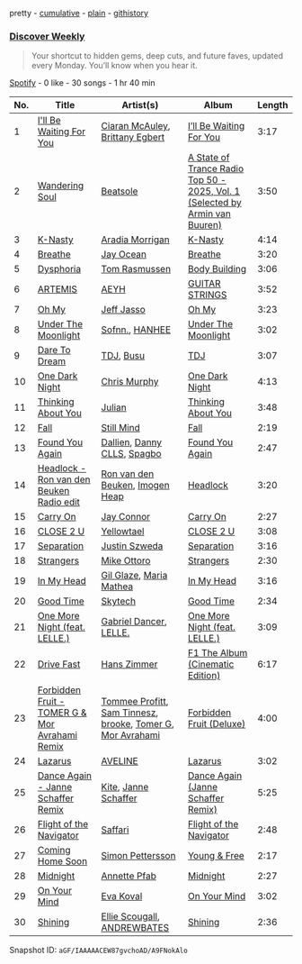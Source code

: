 pretty - [cumulative](/playlists/cumulative/37i9dQZEVXcMQ21aVFwcU6.md) - [plain](/playlists/plain/37i9dQZEVXcMQ21aVFwcU6) - [githistory](https://github.githistory.xyz/mdn522/spotify-playlist-archive/blob/main/playlists/plain/37i9dQZEVXcMQ21aVFwcU6)

### [Discover Weekly](https://open.spotify.com/playlist/37i9dQZEVXcMQ21aVFwcU6)

> Your shortcut to hidden gems, deep cuts, and future faves, updated every Monday\. You’ll know when you hear it.

[Spotify](https://open.spotify.com/user/spotify) - 0 like - 30 songs - 1 hr 40 min

| No. | Title | Artist(s) | Album | Length |
|---|---|---|---|---|
| 1 | [I'll Be Waiting For You](https://open.spotify.com/track/6cD8vNDIfzssUHebFZkYag) | [Ciaran McAuley](https://open.spotify.com/artist/4tTgD3KLaNlHg2nxAgGaRi), [Brittany Egbert](https://open.spotify.com/artist/1mQw28X8O2WndUUfZuZKgv) | [I’ll Be Waiting For You](https://open.spotify.com/album/1EKfRPbV0tWGEi2ap5UxKi) | 3:17 |
| 2 | [Wandering Soul](https://open.spotify.com/track/254s3hqNLS0mIrzxmMBaSI) | [Beatsole](https://open.spotify.com/artist/6Gs2jNsD9XkEYUJZOSx4qk) | [A State of Trance Radio Top 50 \- 2025, Vol\. 1 \(Selected by Armin van Buuren\)](https://open.spotify.com/album/3C6kUsnHc4kqW8BQt0ExpK) | 3:50 |
| 3 | [K\-Nasty](https://open.spotify.com/track/7u934FJ4VyCobJAv4Bkh1w) | [Aradia Morrigan](https://open.spotify.com/artist/2RD8Jrx1IyvT9zbrx7v4aB) | [K\-Nasty](https://open.spotify.com/album/3vlxfcTlmZNojtYes7LIpw) | 4:14 |
| 4 | [Breathe](https://open.spotify.com/track/2Q5tHNrZiTEMcYKfoccbXd) | [Jay Ocean](https://open.spotify.com/artist/6WK3Qxj1lGo2lr8d7y2fZM) | [Breathe](https://open.spotify.com/album/23c78C8NU3paSy8bmEyXL4) | 3:20 |
| 5 | [Dysphoria](https://open.spotify.com/track/5hOCDP8W8ZGH9OQ17v8otL) | [Tom Rasmussen](https://open.spotify.com/artist/1FWk2wt5rW1viTKVsPd4Gf) | [Body Building](https://open.spotify.com/album/59Ki7umWWqoAiZZaQrEup0) | 3:06 |
| 6 | [ARTEMIS](https://open.spotify.com/track/3yBqi0fupjMU0zna4wmMKZ) | [AEYH](https://open.spotify.com/artist/03iWpjFVanzxgk9Fze3wqt) | [GUITAR STRINGS](https://open.spotify.com/album/4ogw9hanxGmLrBV2L093Ds) | 3:52 |
| 7 | [Oh My](https://open.spotify.com/track/1eTgB9AZyCP68qlwbVWdoP) | [Jeff Jasso](https://open.spotify.com/artist/5MwRbfC2EgphR5gSP25meP) | [Oh My](https://open.spotify.com/album/24QlrWcNhGyWDBBCFauwoE) | 3:23 |
| 8 | [Under The Moonlight](https://open.spotify.com/track/0P3dhtwL5ZsmkFsnPHHo1j) | [Sofnn.](https://open.spotify.com/artist/74cfytXyTcYRNjSTmfGJC7), [HANHEE](https://open.spotify.com/artist/41yU3ztTiY1byHh5HtXedd) | [Under The Moonlight](https://open.spotify.com/album/70uaivVGfCaPf1p1F5QyEg) | 3:02 |
| 9 | [Dare To Dream](https://open.spotify.com/track/7Gh4qTTSQYSMWkNktJnTtH) | [TDJ](https://open.spotify.com/artist/540RtWfpQokIlaRgMDjU9v), [Busu](https://open.spotify.com/artist/0dO6OEk896aswa3orK3zVG) | [TDJ](https://open.spotify.com/album/5nh1SPhLe5gvnH30Cbz7h3) | 3:07 |
| 10 | [One Dark Night](https://open.spotify.com/track/4xrnIceqHomOEGrsRX6MLl) | [Chris Murphy](https://open.spotify.com/artist/0USwNAOpzgE5kBf7ZROBRK) | [One Dark Night](https://open.spotify.com/album/36H0mWg0OmhhxV9uqm9KMu) | 4:13 |
| 11 | [Thinking About You](https://open.spotify.com/track/0Gx1UibIqjjtH5e2Tjs29I) | [Julian](https://open.spotify.com/artist/7g34C2v5CRE5K4objuYQSc) | [Thinking About You](https://open.spotify.com/album/1yBuJXLJXRHHGjlex1LL9o) | 3:48 |
| 12 | [Fall](https://open.spotify.com/track/6qXJwAaWTHhBgRp8hD5CYH) | [Still Mind](https://open.spotify.com/artist/2Drkh9qzlVmQbSSgtJmNou) | [Fall](https://open.spotify.com/album/7MfcNaa6dVggedmqICPfJ5) | 2:19 |
| 13 | [Found You Again](https://open.spotify.com/track/4B4sLv2wfiH9J3yWSCGTKP) | [Dallien](https://open.spotify.com/artist/3iAbOn3r0bXmmxyQYBxVHJ), [Danny CLLS](https://open.spotify.com/artist/6d3nH8GbnopYSzp2u5qaFG), [Spagbo](https://open.spotify.com/artist/2EZUOnMtEkQv06k5fkbKTJ) | [Found You Again](https://open.spotify.com/album/44rznNHvPgMwUOoiO2q9PA) | 2:47 |
| 14 | [Headlock \- Ron van den Beuken Radio edit](https://open.spotify.com/track/67KwC5kd8dmyoWohQiuDkS) | [Ron van den Beuken](https://open.spotify.com/artist/2A0sY7UDhv5v4hjvrhTlya), [Imogen Heap](https://open.spotify.com/artist/6Xb4ezwoAQC4516kI89nWz) | [Headlock](https://open.spotify.com/album/6iUOkISvgTG3Ux3n9SFpIW) | 3:20 |
| 15 | [Carry On](https://open.spotify.com/track/2dqNwypTC1JbctgzeIpSH1) | [Jay Connor](https://open.spotify.com/artist/0nARtTjLz5trCiOmt1exrj) | [Carry On](https://open.spotify.com/album/4PUUUCaMpmapDTyfhXQK8F) | 2:27 |
| 16 | [CLOSE 2 U](https://open.spotify.com/track/6j8RaTOVhcJZ14PXOOvpN0) | [Yellowtael](https://open.spotify.com/artist/1ZWPMZCohbM9qkAopMRZGJ) | [CLOSE 2 U](https://open.spotify.com/album/2k38beTABNXEiqE2iFxcbH) | 3:08 |
| 17 | [Separation](https://open.spotify.com/track/4CO4ShUag96PvDPq3VXL0g) | [Justin Szweda](https://open.spotify.com/artist/0fv8CC6xCgyquOE8dRLhjt) | [Separation](https://open.spotify.com/album/16Sz3Li07Gt9lnPzPus7gp) | 3:16 |
| 18 | [Strangers](https://open.spotify.com/track/3nKHcTUZYT5h2NI4PMs9pW) | [Mike Ottoro](https://open.spotify.com/artist/4znNJBz0N0BFo7WcnIfC5w) | [Strangers](https://open.spotify.com/album/3Qk6jqufTMcevEauQ1oMK1) | 2:30 |
| 19 | [In My Head](https://open.spotify.com/track/4QYw4fNxicCijeVDr6cZY6) | [Gil Glaze](https://open.spotify.com/artist/6pNzdcgIaKQKsYNS5agP4V), [Maria Mathea](https://open.spotify.com/artist/7nw3TslhIKWzoHZxpFYdPp) | [In My Head](https://open.spotify.com/album/2cc3ojErMm3zJF90ZepbSm) | 3:16 |
| 20 | [Good Time](https://open.spotify.com/track/7Ilg5qLKT36DO1DWppYWM9) | [Skytech](https://open.spotify.com/artist/4CrDEHL7ysNabeYvL3xjUX) | [Good Time](https://open.spotify.com/album/2b5Ftivh30QyehvmgbTm6B) | 2:34 |
| 21 | [One More Night \(feat\. LELLE.\)](https://open.spotify.com/track/0eVaE3YtRG3dMPoDBXgHAC) | [Gabriel Dancer](https://open.spotify.com/artist/6rR3PZN1NaisqHkIwwrR8N), [LELLE.](https://open.spotify.com/artist/1THlnlnE6klj20SpjnxATO) | [One More Night \(feat\. LELLE.\)](https://open.spotify.com/album/3Pw8SMjonOj9x5nPYVeZ2h) | 3:09 |
| 22 | [Drive Fast](https://open.spotify.com/track/1QLq3yN0rC8EknYHkEZ8Qe) | [Hans Zimmer](https://open.spotify.com/artist/0YC192cP3KPCRWx8zr8MfZ) | [F1 The Album \(Cinematic Edition\)](https://open.spotify.com/album/5TNQ53hp55WtBA1H8LYtMw) | 6:17 |
| 23 | [Forbidden Fruit \- TOMER G & Mor Avrahami Remix](https://open.spotify.com/track/38IdhBKfZD5HQF40HfL0nP) | [Tommee Profitt](https://open.spotify.com/artist/73jlPRxT7z5xk29sMqFDjU), [Sam Tinnesz](https://open.spotify.com/artist/70TsVY28EcEUYSGG5Yw7mp), [brooke](https://open.spotify.com/artist/7FUnhnuowTICdtK0KzH7Ng), [Tomer G](https://open.spotify.com/artist/49xRjbUUglGPsfDELrdYI4), [Mor Avrahami](https://open.spotify.com/artist/3N1sHAuik77fDlXppfZ0oC) | [Forbidden Fruit \(Deluxe\)](https://open.spotify.com/album/6cQELRTQocayjo7HoJCSeB) | 4:00 |
| 24 | [Lazarus](https://open.spotify.com/track/5CTqMgjEYhz1Q4i0OcVe5X) | [AVELINE](https://open.spotify.com/artist/3kszUjQ8mLayFpS70VzU8m) | [Lazarus](https://open.spotify.com/album/1pRSNa2HrlY8F2h16X6bh7) | 3:02 |
| 25 | [Dance Again \- Janne Schaffer Remix](https://open.spotify.com/track/4TlfpwgeP4uxO0mLFbHKGY) | [Kite](https://open.spotify.com/artist/0nhhoDCycjsJVHS8sk4vzW), [Janne Schaffer](https://open.spotify.com/artist/1FdRWg2tqR4I7jjA29vWYU) | [Dance Again \(Janne Schaffer Remix\)](https://open.spotify.com/album/6BYIfduhssy4CkGtWdSxa4) | 5:25 |
| 26 | [Flight of the Navigator](https://open.spotify.com/track/1FSqLsxJxl5ZcuRrm6yFPO) | [Saffari](https://open.spotify.com/artist/4geZSVxo3NmU8J6Vpm4j6B) | [Flight of the Navigator](https://open.spotify.com/album/2eqH48qb40rbuxizKMZLEV) | 2:48 |
| 27 | [Coming Home Soon](https://open.spotify.com/track/3FKQ1CPH2m5sr99PDswoIP) | [Simon Pettersson](https://open.spotify.com/artist/15jrBGjk5ZN2GYIgRzd06T) | [Young & Free](https://open.spotify.com/album/6cwoMSHPHuEDxV7hzDZ3ar) | 2:17 |
| 28 | [Midnight](https://open.spotify.com/track/23A4fSFuaU1axfPch0BQhl) | [Annette Pfab](https://open.spotify.com/artist/2OO47f8i8mwGgsc71bfmLE) | [Midnight](https://open.spotify.com/album/1qPClGNXELPJ1pGbyjDsOV) | 2:27 |
| 29 | [On Your Mind](https://open.spotify.com/track/6nv5FMkrZM9wFKKpHpKF5P) | [Eva Koval](https://open.spotify.com/artist/5wBT4e6xjcmEMSy8TtyrE0) | [On Your Mind](https://open.spotify.com/album/6fVkAtPqvhmAmBTM4rVh4M) | 3:02 |
| 30 | [Shining](https://open.spotify.com/track/5TnWEy3cmrXKwnaz4ScJml) | [Ellie Scougall](https://open.spotify.com/artist/0fubUb8Mc3fR1NFWVXztwu), [ANDREWBATES](https://open.spotify.com/artist/57okaNCSgssYD2PwiE0yQv) | [Shining](https://open.spotify.com/album/1RYMcwlFhXRo8k6VFeWBQT) | 2:36 |

Snapshot ID: `aGF/IAAAAACEW87gvchoAD/A9FNokAlo`
